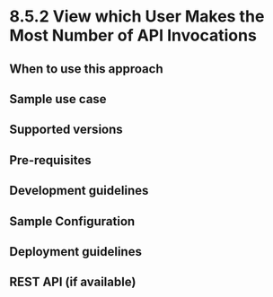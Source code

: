 # 8.5.2 View which User Makes the Most Number of API Invocations


## When to use this approach


## Sample use case


## Supported versions


## Pre-requisites


## Development guidelines

## Sample Configuration


## Deployment guidelines


## REST API (if available)

